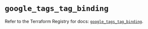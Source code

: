 # `google_tags_tag_binding`

Refer to the Terraform Registry for docs: [`google_tags_tag_binding`](https://registry.terraform.io/providers/drfaust92/google/4.16.4/docs/resources/tags_tag_binding).

